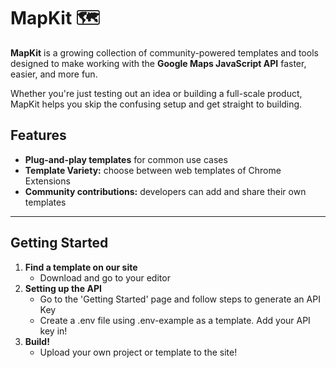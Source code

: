 # MapKit 🗺️

**MapKit** is a growing collection of community-powered templates and tools designed to make working with the **Google Maps JavaScript API** faster, easier, and more fun.

Whether you're just testing out an idea or building a full-scale product, MapKit helps you skip the confusing setup and get straight to building.

## Features

- **Plug-and-play templates** for common use cases  
- **Template Variety:** choose between web templates of Chrome Extensions
- **Community contributions:** developers can add and share their own templates

<!-- ## 📸 Demo

> [Live demo website](https://your-mapkit-demo-link.com) *(Replace with your actual demo link)*

--- -->

---

## Getting Started
1. **Find a template on our site**
    - Download and go to your editor
2. **Setting up the API**
   - Go to the 'Getting Started' page and follow steps to generate an API Key
   - Create a .env file using .env-example as a template. Add your API key in!
3. **Build!**
   - Upload your own project or template to the site!
